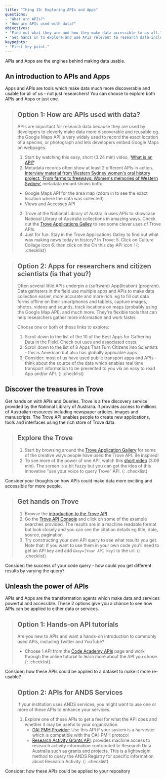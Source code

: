 ```yaml
---
title: "Thing 19: Exploring APIs and Apps"
questions:
- "What are APIs?"
- "How are APIs used with data?"
objectives:
- "Find out what they are and how they make data accessible to us all."
- "Get hands on to explore and use APIs relevant to research data including services offered by ANDS and the National Library of Australia."
keypoints:
- "First key point."
---
```


APIs and Apps are the engines behind making data usable.

## An introduction to APIs and Apps

Apps and APIs are tools which make data much more discoverable and usable for all of us - not just researchers!  You can choose to explore both APIs and Apps or just one.

> ## Option 1: How are APIs used with data?
>APIs are important for research data because they are used by developers to cleverly make data more discoverable and reusable eg. the Google Maps API is very widely used to record the exact location of a species, or photograph and lets developers embed Google Maps on webpages.
>1. Start by watching this easy, short (3.24 min) video, ‘[What is an API?](https://www.youtube.com/watch?v=s7wmiS2mSXY)’
>2. Metadata records often show at least 2 different APIs in action. [Interview material from Western Sydney women's oral history project: 'From farms to freeways: Women's memories of Western Sydney'](https://researchdata.ands.org.au/interview-material-western-western-sydney/561264/) metadata record shows both:
>   * Google Maps API for the area map (zoom in to see the exact location where the data was collected)
>   * Views and Accesses API
>3. Trove at the National Library of Australia uses APIs to showcase National Library of Australia collections in amazing ways. Check out the [Trove Applications Galley](http://help.nla.gov.au/trove/building-with-trove/application-gallery) to see some clever uses of Trove APIs.
> 4. Just for fun: Stay in the Trove Applications Galley to find out what was making news today in history? In Trove:
>    5. Click on Culture Collage icon
>    6. then click on the On this day  API icon !
{: .checklist}

> ## Option 2: Apps for researchers and citizen scientists (is that you?)
>Often several little APIs underpin a (software) App(lication) (program).  Data gatherers in the field use multiple apps and APIs to make data collection easier, more accurate and more rich. eg to fill out data forms offline on their smartphones and tablets, capture images, photos, videos and sounds, track locations on maps (probably using the Google Map API), and much more. They're flexible tools that can help researchers gather more information and work faster.
>
> Choose one or both of these links to explore:
>
> 1. Scroll down to the list of the 10 of the Best Apps for Gathering Data in the Field. Check out uses and associated costs.
> 2. Scroll down to the list of 8 Apps That Turn Citizens into Scientists - this is American but also has globally applicable apps.
> 3. Consider: most of us have used public transport apps and APIs - think about the source of the data which enables real time transport information to be presented to you via an easy to read App and/or API.
{: .checklist}

## Discover the treasures in Trove

Get hands on with APIs and Queries.  Trove is a free discovery service provided by the National Library of Australia. It provides access to millions of Australian resources including newspaper articles, images and manuscripts. The Trove API enables people to create new applications, tools and interfaces using the rich store of Trove data.

>## Explore the Trove
>1. Start by browsing around the [Trove Application Gallery](http://help.nla.gov.au/trove/building-with-trove/application-gallery) for some of the creative ways people have used the Trove API. Be inspired!
>2. To see more of the power of one API, watch this [short video](https://www.youtube.com/watch?v=GMkGlOYvz8I) (3:09 min). The screen is a bit fuzzy but you can get the idea of this innovative “use your voice to query Trove” API.
{: .checklist}

Consider your thoughts on how APIs could make data more exciting and accessible for more people.


>## Get hands on Trove
>1. Browse the [introduction to the Trove API](http://help.nla.gov.au/trove/building-with-trove).
>2. Go the [Trove API Console](http://troveconsole.herokuapp.com/) and click on some of the example searches provided. The results are in a machine readable format but look closely and you can see the citation details eg title, date, source, pagination
>3. Try constructing your own API query to see what results you get.  Note that: If you want to use them in your own code you'll need to get an API key and add `&key=[Your API key]` to the url.
{: .checklist}

Consider: the success of your code query -  how could you get different results by varying the query?

## Unleash the power of APIs

APIs and Apps are the transformation agents which make data and services powerful and accessible. These 2 options give you a chance to see how APIs can be applied to either data or services.

>## Option 1: Hands-on API tutorials
>Are you new to APIs and want a hands-on introduction to commonly used APIs, including Twitter and YouTube?
>* Choose 1 API from the [Code Academy APIs](https://www.codecademy.com/apis) page and work through the online tutorial to learn more about the API you chose.
{: .checklist}

Consider: how these APIs could be applied to a dataset to make it more re-usable?

>## Option 2: APIs for ANDS Services
> If your institution uses ANDS services, you might want to use one or more of these APIs to enhance your services.
> 1. Explore one of these APIs to get a feel for what the API does and whether it may be useful to your organization:
>    * [OAI PMH Provider](http://developers.ands.org.au/services/collections-registry-api/oai/): Use this API if your system is a harvester which is compatible with the OAI-PMH protocol
>    * [Research Activity Grants API](http://developers.ands.org.au/services/research-activity-api/): provides machine access to research activity information contributed to Research Data Australia such as grants and projects. This is a lightweight method to query the ANDS Registry for specific information about Research Activity.
{: .checklist}


Consider: how these APIs could be applied to your repository
